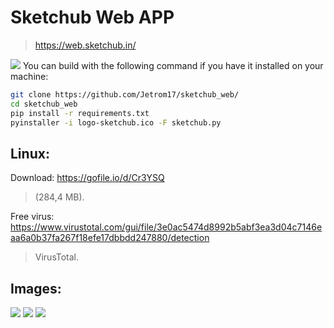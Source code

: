 # Sketchub Web APP
> https://web.sketchub.in/

![](https://i.imgur.com/XxuZ1hb.png)
You can build with the following command if you have it installed on your machine:
```bash
git clone https://github.com/Jetrom17/sketchub_web/
cd sketchub_web
pip install -r requirements.txt
pyinstaller -i logo-sketchub.ico -F sketchub.py
```
## Linux:
Download: https://gofile.io/d/Cr3YSQ 
> (284,4 MB).

Free virus: https://www.virustotal.com/gui/file/3e0ac5474d8992b5abf3ea3d04c7146eaa6a0b37fa267f18efe17dbbdd247880/detection
> VirusTotal.

## Images:

![](https://i.imgur.com/pDb9qbG.png)
![](https://i.imgur.com/HpVLX25.png)
![](https://i.imgur.com/yWMKFhc.png)
